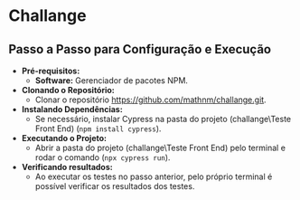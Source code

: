 # Challange

## Passo a Passo para Configuração e Execução
* **Pré-requisitos:**
    * **Software:** Gerenciador de pacotes NPM.
* **Clonando o Repositório:**
    * Clonar o repositório https://github.com/mathnm/challange.git.
* **Instalando Dependências:**
    * Se necessário, instalar Cypress na pasta do projeto (challange\Teste Front End) (`npm install cypress`).
* **Executando o Projeto:**
    * Abrir a pasta do projeto (challange\Teste Front End) pelo terminal e rodar o comando (`npx cypress run`).
* **Verificando resultados:**
    * Ao executar os testes no passo anterior, pelo próprio terminal é possível verificar os resultados dos testes.
